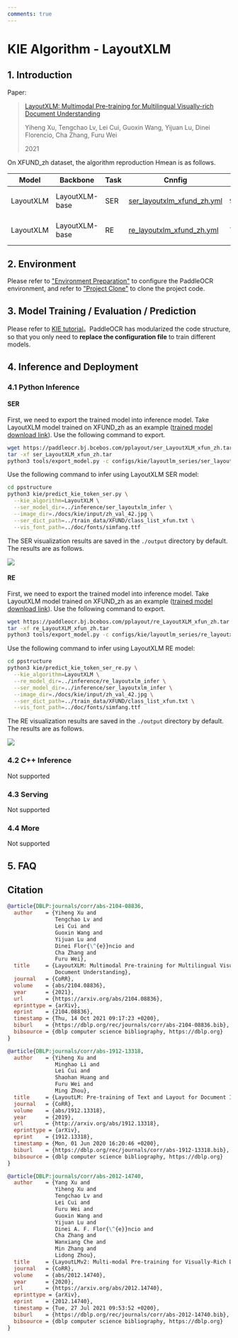```yaml
---
comments: true
---
```


# KIE Algorithm - LayoutXLM
## 1. Introduction

Paper:

> [LayoutXLM: Multimodal Pre-training for Multilingual Visually-rich Document Understanding](https://arxiv.org/abs/2104.08836)
>
> Yiheng Xu, Tengchao Lv, Lei Cui, Guoxin Wang, Yijuan Lu, Dinei Florencio, Cha Zhang, Furu Wei
>
> 2021

On XFUND_zh dataset, the algorithm reproduction Hmean is as follows.

|Model|Backbone|Task |Cnnfig|Hmean|Download link|
| --- | --- |--|--- | --- | --- |
|LayoutXLM|LayoutXLM-base|SER |[ser_layoutxlm_xfund_zh.yml](../../configs/kie/layoutlm_series/ser_layoutxlm_xfund_zh.yml)|90.38%|[trained model](https://paddleocr.bj.bcebos.com/pplayout/ser_LayoutXLM_xfun_zh.tar)/[inference model](https://paddleocr.bj.bcebos.com/pplayout/ser_LayoutXLM_xfun_zh_infer.tar)|
|LayoutXLM|LayoutXLM-base|RE | [re_layoutxlm_xfund_zh.yml](../../configs/kie/layoutlm_series/re_layoutxlm_xfund_zh.yml)|74.83%|[trained model](https://paddleocr.bj.bcebos.com/pplayout/re_LayoutXLM_xfun_zh.tar)/[inference model](https://paddleocr.bj.bcebos.com/pplayout/re_LayoutXLM_xfun_zh_infer.tar)|


## 2. Environment
Please refer to ["Environment Preparation"](./environment_en.md) to configure the PaddleOCR environment, and refer to ["Project Clone"](./clone_en.md) to clone the project code.


## 3. Model Training / Evaluation / Prediction
Please refer to [KIE tutorial](./kie_en.md)。PaddleOCR has modularized the code structure, so that you only need to **replace the configuration file** to train different models.

## 4. Inference and Deployment
### 4.1 Python Inference

#### SER
First, we need to export the trained model into inference model. Take LayoutXLM model trained on XFUND_zh as an example ([trained model download link](https://paddleocr.bj.bcebos.com/pplayout/ser_LayoutXLM_xfun_zh.tar)). Use the following command to export.
``` bash
wget https://paddleocr.bj.bcebos.com/pplayout/ser_LayoutXLM_xfun_zh.tar
tar -xf ser_LayoutXLM_xfun_zh.tar
python3 tools/export_model.py -c configs/kie/layoutlm_series/ser_layoutxlm_xfund_zh.yml -o Architecture.Backbone.checkpoints=./ser_LayoutXLM_xfun_zh Global.save_inference_dir=./inference/ser_layoutxlm_infer
```

Use the following command to infer using LayoutXLM SER model:
```bash
cd ppstructure
python3 kie/predict_kie_token_ser.py \
  --kie_algorithm=LayoutXLM \
  --ser_model_dir=../inference/ser_layoutxlm_infer \
  --image_dir=./docs/kie/input/zh_val_42.jpg \
  --ser_dict_path=../train_data/XFUND/class_list_xfun.txt \
  --vis_font_path=../doc/fonts/simfang.ttf
```

The SER visualization results are saved in the `./output` directory by default. The results are as follows.

![](./images/zh_val_42_ser.jpg)

#### RE

First, we need to export the trained model into inference model. Take LayoutXLM model trained on XFUND_zh as an example ([trained model download link](https://paddleocr.bj.bcebos.com/pplayout/re_LayoutXLM_xfun_zh.tar)). Use the following command to export.


``` bash
wget https://paddleocr.bj.bcebos.com/pplayout/re_LayoutXLM_xfun_zh.tar
tar -xf re_LayoutXLM_xfun_zh.tar
python3 tools/export_model.py -c configs/kie/layoutlm_series/re_layoutxlm_xfund_zh.yml -o Architecture.Backbone.checkpoints=./re_LayoutXLM_xfun_zh Global.save_inference_dir=./inference/re_layoutxlm_infer
```

Use the following command to infer using LayoutXLM RE model:
```bash
cd ppstructure
python3 kie/predict_kie_token_ser_re.py \
  --kie_algorithm=LayoutXLM \
  --re_model_dir=../inference/re_layoutxlm_infer \
  --ser_model_dir=../inference/ser_layoutxlm_infer \
  --image_dir=./docs/kie/input/zh_val_42.jpg \
  --ser_dict_path=../train_data/XFUND/class_list_xfun.txt \
  --vis_font_path=../doc/fonts/simfang.ttf
```
The RE visualization results are saved in the `./output` directory by default. The results are as follows.

![](./images/zh_val_42_re.jpg)


### 4.2 C++ Inference
Not supported

### 4.3 Serving
Not supported

### 4.4 More
Not supported

## 5. FAQ

## Citation
```bibtex
@article{DBLP:journals/corr/abs-2104-08836,
  author    = {Yiheng Xu and
               Tengchao Lv and
               Lei Cui and
               Guoxin Wang and
               Yijuan Lu and
               Dinei Flor{\^{e}}ncio and
               Cha Zhang and
               Furu Wei},
  title     = {LayoutXLM: Multimodal Pre-training for Multilingual Visually-rich
               Document Understanding},
  journal   = {CoRR},
  volume    = {abs/2104.08836},
  year      = {2021},
  url       = {https://arxiv.org/abs/2104.08836},
  eprinttype = {arXiv},
  eprint    = {2104.08836},
  timestamp = {Thu, 14 Oct 2021 09:17:23 +0200},
  biburl    = {https://dblp.org/rec/journals/corr/abs-2104-08836.bib},
  bibsource = {dblp computer science bibliography, https://dblp.org}
}

@article{DBLP:journals/corr/abs-1912-13318,
  author    = {Yiheng Xu and
               Minghao Li and
               Lei Cui and
               Shaohan Huang and
               Furu Wei and
               Ming Zhou},
  title     = {LayoutLM: Pre-training of Text and Layout for Document Image Understanding},
  journal   = {CoRR},
  volume    = {abs/1912.13318},
  year      = {2019},
  url       = {http://arxiv.org/abs/1912.13318},
  eprinttype = {arXiv},
  eprint    = {1912.13318},
  timestamp = {Mon, 01 Jun 2020 16:20:46 +0200},
  biburl    = {https://dblp.org/rec/journals/corr/abs-1912-13318.bib},
  bibsource = {dblp computer science bibliography, https://dblp.org}
}

@article{DBLP:journals/corr/abs-2012-14740,
  author    = {Yang Xu and
               Yiheng Xu and
               Tengchao Lv and
               Lei Cui and
               Furu Wei and
               Guoxin Wang and
               Yijuan Lu and
               Dinei A. F. Flor{\^{e}}ncio and
               Cha Zhang and
               Wanxiang Che and
               Min Zhang and
               Lidong Zhou},
  title     = {LayoutLMv2: Multi-modal Pre-training for Visually-Rich Document Understanding},
  journal   = {CoRR},
  volume    = {abs/2012.14740},
  year      = {2020},
  url       = {https://arxiv.org/abs/2012.14740},
  eprinttype = {arXiv},
  eprint    = {2012.14740},
  timestamp = {Tue, 27 Jul 2021 09:53:52 +0200},
  biburl    = {https://dblp.org/rec/journals/corr/abs-2012-14740.bib},
  bibsource = {dblp computer science bibliography, https://dblp.org}
}
```
